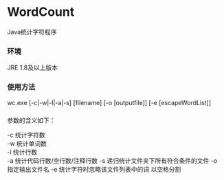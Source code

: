 # WordCount

Java统计字符程序
### 环境
JRE 1.8及以上版本
### 使用方法
wc.exe [-c|-w|-l|-a|-s] [filename] [-o [outputfile]] [-e [escapeWordList]]
### 

参数的含义如下：
	
-c	统计字符数	
-w	统计单词数	
-l	统计行数	
-a	统计代码行数/空行数/注释行数	
-s	递归统计文件夹下所有符合条件的文件
-o	指定输出文件名
-e	统计字符时忽略该文件列表中的词	以空格分割